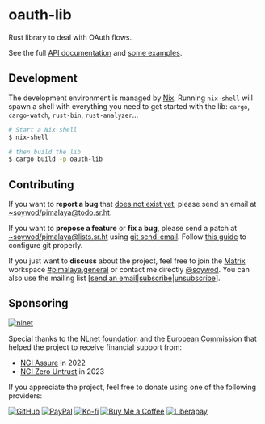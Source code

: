 # oauth-lib

Rust library to deal with OAuth flows.

See the full [API documentation](https://docs.rs/oauth-lib/latest/oauth/) and [some examples](https://git.sr.ht/~soywod/pimalaya/tree/master/item/oauth/examples).

## Development

The development environment is managed by [Nix](https://nixos.org/download.html). Running `nix-shell` will spawn a shell with everything you need to get started with the lib: `cargo`, `cargo-watch`, `rust-bin`, `rust-analyzer`…

```sh
# Start a Nix shell
$ nix-shell

# then build the lib
$ cargo build -p oauth-lib
```

## Contributing

If you want to **report a bug** that [does not exist yet](https://todo.sr.ht/~soywod/pimalaya), please send an email at [~soywod/pimalaya@todo.sr.ht](mailto:~soywod/pimalaya@todo.sr.ht).

If you want to **propose a feature** or **fix a bug**, please send a patch at [~soywod/pimalaya@lists.sr.ht](mailto:~soywod/pimalaya@lists.sr.ht) using [git send-email](https://git-scm.com/docs/git-send-email). Follow [this guide](https://git-send-email.io/) to configure git properly.

If you just want to **discuss** about the project, feel free to join the [Matrix](https://matrix.org/) workspace [#pimalaya.general](https://matrix.to/#/#pimalaya.general:matrix.org) or contact me directly [@soywod](https://matrix.to/#/@soywod:matrix.org). You can also use the mailing list [[send an email](mailto:~soywod/pimalaya@lists.sr.ht)|[subscribe](mailto:~soywod/pimalaya+subscribe@lists.sr.ht)|[unsubscribe](mailto:~soywod/pimalaya+unsubscribe@lists.sr.ht)].

## Sponsoring

[![nlnet](https://nlnet.nl/logo/banner-160x60.png)](https://nlnet.nl/project/Himalaya/index.html)

Special thanks to the [NLnet foundation](https://nlnet.nl/project/Himalaya/index.html) and the [European Commission](https://www.ngi.eu/) that helped the project to receive financial support from:

- [NGI Assure](https://nlnet.nl/assure/) in 2022
- [NGI Zero Untrust](https://nlnet.nl/entrust/) in 2023

If you appreciate the project, feel free to donate using one of the following providers:

[![GitHub](https://img.shields.io/badge/-GitHub%20Sponsors-fafbfc?logo=GitHub%20Sponsors)](https://github.com/sponsors/soywod)
[![PayPal](https://img.shields.io/badge/-PayPal-0079c1?logo=PayPal&logoColor=ffffff)](https://www.paypal.com/paypalme/soywod)
[![Ko-fi](https://img.shields.io/badge/-Ko--fi-ff5e5a?logo=Ko-fi&logoColor=ffffff)](https://ko-fi.com/soywod)
[![Buy Me a Coffee](https://img.shields.io/badge/-Buy%20Me%20a%20Coffee-ffdd00?logo=Buy%20Me%20A%20Coffee&logoColor=000000)](https://www.buymeacoffee.com/soywod)
[![Liberapay](https://img.shields.io/badge/-Liberapay-f6c915?logo=Liberapay&logoColor=222222)](https://liberapay.com/soywod)
